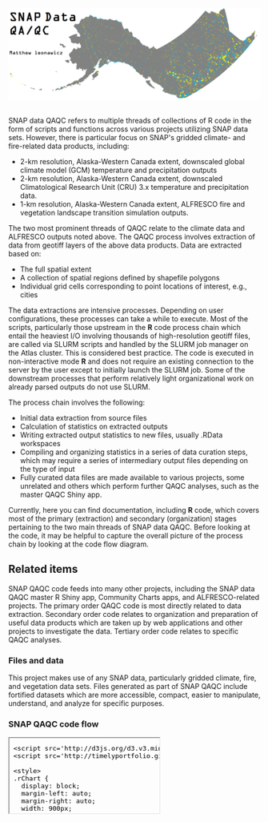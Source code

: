


##
##
##
<img class="centered" src="img/qaqc_image.png" width="900"/>

##

SNAP data QAQC refers to multiple threads of collections of R code in the form of scripts and functions across various projects utilizing SNAP data sets.
However, there is particular focus on SNAP's gridded climate- and fire-related data products, including:

* 2-km resolution, Alaska-Western Canada extent, downscaled global climate model (GCM) temperature and precipitation outputs
* 2-km resolution, Alaska-Western Canada extent, downscaled Climatological Research Unit (CRU) 3.x temperature and precipitation data.
* 1-km resolution, Alaska-Western Canada extent, ALFRESCO fire and vegetation landscape transition simulation outputs.

The two most prominent threads of QAQC relate to the climate data and ALFRESCO outputs noted above.
The QAQC process involves extraction of data from geotiff layers of the above data products.
Data are extracted based on:

* The full spatial extent
* A collection of spatial regions defined by shapefile polygons
* Individual grid cells corresponding to point locations of interest, e.g., cities

The data extractions are intensive processes.
Depending on user configurations, these processes can take a while to execute.
Most of the scripts, particularly those upstream in the **R** code process chain which entail the heaviest I/O involving thousands of high-resolution geotiff files,
are called via SLURM scripts and handled by the SLURM job manager on the Atlas cluster.
This is considered best practice.
The code is executed in non-interactive mode **R** and does not require an existing connection to the server by the user except to initially launch the SLURM job.
Some of the downstream processes that perform relatively light organizational work on already parsed outputs do not use SLURM.

The process chain involves the following:

* Initial data extraction from source files
* Calculation of statistics on extracted outputs
* Writing extracted output statistics to new files, usually .RData workspaces
* Compiling and organizing statistics in a series of data curation steps, which may require a series of intermediary output files depending on the type of input
* Fully curated data files are made available to various projects, some unrelated and others which perform further QAQC analyses, such as the master QAQC Shiny app.

Currently, here you can find documentation, including **R** code, which covers most of the primary (extraction) and secondary (organization) stages pertaining to the two main threads of SNAP data QAQC.
Before looking at the code, it may be helpful to capture the overall picture of the process chain by looking at the code flow diagram.

## Related items
SNAP QAQC code feeds into many other projects, including the SNAP data QAQC master R Shiny app, Community Charts apps, and ALFRESCO-related projects.
The primary order QAQC code is most directly related to data extraction.
Secondary order code relates to organization and preparation of useful data products which are taken up by web applications and other projects to investigate the data.
Tertiary order code relates to specific QAQC analyses.

### Files and data
This project makes use of any SNAP data, particularly gridded climate, fire, and vegetation data sets.
Files generated as part of SNAP QAQC include fortified datasets which are more accessible, compact, easier to manipulate, understand, and analyze for specific purposes.

### SNAP QAQC code flow











<iframe srcdoc=' &lt;!doctype HTML&gt;
&lt;meta charset = &#039;utf-8&#039;&gt;
&lt;html&gt;
  &lt;head&gt;
    &lt;link rel=&#039;stylesheet&#039; href=&#039;http://timelyportfolio.github.io/rCharts_d3_sankey/css/sankey.css&#039;&gt;
    
    &lt;script src=&#039;http://d3js.org/d3.v3.min.js&#039; type=&#039;text/javascript&#039;&gt;&lt;/script&gt;
    &lt;script src=&#039;http://timelyportfolio.github.io/rCharts_d3_sankey/js/sankey.js&#039; type=&#039;text/javascript&#039;&gt;&lt;/script&gt;
    
    &lt;style&gt;
    .rChart {
      display: block;
      margin-left: auto; 
      margin-right: auto;
      width: 900px;
      height: 800px;
    }  
    &lt;/style&gt;
    
  &lt;/head&gt;
  &lt;body &gt;
    
    &lt;div id = &#039;chart1b4c2d9b67a1&#039; class = &#039;rChart d3_sankey&#039;&gt;&lt;/div&gt;    
    ï»¿&lt;!--Attribution:
Mike Bostock https://github.com/d3/d3-plugins/tree/master/sankey
Mike Bostock http://bost.ocks.org/mike/sankey/
--&gt;

&lt;script&gt;
(function(){
var params = {
 &quot;dom&quot;: &quot;chart1b4c2d9b67a1&quot;,
&quot;width&quot;:    900,
&quot;height&quot;:    800,
&quot;data&quot;: {
 &quot;source&quot;: [ &quot;AR4_AR5_extract.slurm&quot;, &quot;CRU_extract.slurm&quot;, &quot;AR4_AR5_extract.R&quot;, &quot;AR4_AR5_extract.R&quot;, &quot;AR4_AR5_extract.R&quot;, &quot;CRU_extract.R&quot;, &quot;CRU_extract.R&quot;, &quot;CRU_extract.R&quot;, &quot;shapes2cells_AKCAN2km_5pct.RData&quot;, &quot;Community location data: locs.csv&quot;, &quot;2-km AK-CAN downscaled climate data&quot;, &quot;shapes2cells_AKCAN2km_5pct.RData&quot;, &quot;Community location data: locs.csv&quot;, &quot;2-km AK-CAN downscaled climate data&quot;, &quot;Regional shapefiles&quot;, &quot;shapes2cells.R&quot;, &quot;shapes2cells.R&quot;, &quot;shapes2cells.R&quot;, &quot;cities_setup.slurm&quot;, &quot;stats_setup.R&quot;, &quot;samples_setup.R&quot;, &quot;samples_setup_CRU31.R&quot;, &quot;qaqc_app_metadata.R&quot;, &quot;qaqc_app_metadata.R&quot;, &quot;cities_meta_akcan2km.RData&quot;, &quot;alfStatsByRep_Rmpi.slurm&quot;, &quot;shapes2cells_AKCAN1km.RData&quot;, &quot;shapes2cells_AKCAN1km_rmNA.RData&quot;, &quot;alfStatsByRep_Rmpi.R&quot;, &quot;alfStatsByRep.R&quot;, &quot;Intermediary data&quot;, &quot;getAlfStatsAndDensities.R&quot;, &quot;getAlfStatsAndDensities.R&quot;, &quot;getAlfStatsAndDensities.R&quot;, &quot;1-km ALFRESCO outputs&quot;, &quot;1-km ALFRESCO outputs&quot; ],
&quot;target&quot;: [ &quot;AR4_AR5_extract.R&quot;, &quot;CRU_extract.R&quot;, &quot;cities_setup.R&quot;, &quot;stats_setup.R&quot;, &quot;samples_setup.R&quot;, &quot;cities_setup_CRU31.R&quot;, &quot;stats_setup_CRU31.R&quot;, &quot;samples_setup_CRU31.R&quot;, &quot;AR4_AR5_extract.R&quot;, &quot;AR4_AR5_extract.R&quot;, &quot;AR4_AR5_extract.R&quot;, &quot;CRU_extract.R&quot;, &quot;CRU_extract.R&quot;, &quot;CRU_extract.R&quot;, &quot;shapes2cells.R&quot;, &quot;shapes2cells_AKCAN2km_5pct.RData&quot;, &quot;shapes2cells_AKCAN1km.RData&quot;, &quot;shapes2cells_AKCAN1km_rmNA.RData&quot;, &quot;cities_setup.R&quot;, &quot;Master QAQC app: meta.RData&quot;, &quot;Master QAQC app: meta.RData&quot;, &quot;Master QAQC app: meta.RData&quot;, &quot;Master QAQC app: meta.RData&quot;, &quot;cities_meta_akcan2km.RData&quot;, &quot;Master QAQC app: meta.RData&quot;, &quot;alfStatsByRep_Rmpi.R&quot;, &quot;alfStatsByRep_Rmpi.R&quot;, &quot;alfStatsByRep_Rmpi.R&quot;, &quot;alfStatsByRep.R&quot;, &quot;Intermediary data&quot;, &quot;getAlfStatsAndDensities.R&quot;, &quot;Master QAQC app: meta.RData&quot;, &quot;App data&quot;, &quot;Other QAQC analyses&quot;, &quot;alfStatsByRep_Rmpi.R&quot;, &quot;alfStatsByRep.R&quot; ],
&quot;value&quot;: [      1,      1,      1,      1,      1,      1,      1,      1,      1,      1,      1,      1,      1,      1,      1,      1,      1,      1,      1,      1,      1,      1,      1,      1,      1,      1,      1,      1,      1,      1,      1,      1,      1,      1,      1,      1 ] 
},
&quot;nodeWidth&quot;:     15,
&quot;nodePadding&quot;:     10,
&quot;layout&quot;:     32,
&quot;margin&quot;: {
 &quot;right&quot;:     20,
&quot;left&quot;:     20,
&quot;bottom&quot;:     50,
&quot;top&quot;:     50 
},
&quot;title&quot;: &quot;Code Flow&quot;,
&quot;id&quot;: &quot;chart1b4c2d9b67a1&quot; 
};

params.units ? units = &quot; &quot; + params.units : units = &quot;&quot;;

//hard code these now but eventually make available
var formatNumber = d3.format(&quot;0,.0f&quot;),    // zero decimal places
    format = function(d) { return formatNumber(d) + units; },
    color = d3.scale.category20();

if(params.labelFormat){
  formatNumber = d3.format(&quot;.2%&quot;);
}

var svg = d3.select(&#039;#&#039; + params.id).append(&quot;svg&quot;)
    .attr(&quot;width&quot;, params.width)
    .attr(&quot;height&quot;, params.height);
    
var sankey = d3.sankey()
    .nodeWidth(params.nodeWidth)
    .nodePadding(params.nodePadding)
    .layout(params.layout)
    .size([params.width,params.height]);
    
var path = sankey.link();
    
var data = params.data,
    links = [],
    nodes = [];
    
//get all source and target into nodes
//will reduce to unique in the next step
//also get links in object form
data.source.forEach(function (d, i) {
    nodes.push({ &quot;name&quot;: data.source[i] });
    nodes.push({ &quot;name&quot;: data.target[i] });
    links.push({ &quot;source&quot;: data.source[i], &quot;target&quot;: data.target[i], &quot;value&quot;: +data.value[i] });
}); 

//now get nodes based on links data
//thanks Mike Bostock https://groups.google.com/d/msg/d3-js/pl297cFtIQk/Eso4q_eBu1IJ
//this handy little function returns only the distinct / unique nodes
nodes = d3.keys(d3.nest()
                .key(function (d) { return d.name; })
                .map(nodes));

//it appears d3 with force layout wants a numeric source and target
//so loop through each link replacing the text with its index from node
links.forEach(function (d, i) {
    links[i].source = nodes.indexOf(links[i].source);
    links[i].target = nodes.indexOf(links[i].target);
});

//now loop through each nodes to make nodes an array of objects rather than an array of strings
nodes.forEach(function (d, i) {
    nodes[i] = { &quot;name&quot;: d };
});

sankey
  .nodes(nodes)
  .links(links)
  .layout(params.layout);
  
var link = svg.append(&quot;g&quot;).selectAll(&quot;.link&quot;)
  .data(links)
.enter().append(&quot;path&quot;)
  .attr(&quot;class&quot;, &quot;link&quot;)
  .attr(&quot;d&quot;, path)
  .style(&quot;stroke-width&quot;, function (d) { return Math.max(1, d.dy); })
  .sort(function (a, b) { return b.dy - a.dy; });

link.append(&quot;title&quot;)
  .text(function (d) { return d.source.name + &quot; â†’ &quot; + d.target.name + &quot;\n&quot; + format(d.value); });

var node = svg.append(&quot;g&quot;).selectAll(&quot;.node&quot;)
  .data(nodes)
.enter().append(&quot;g&quot;)
  .attr(&quot;class&quot;, &quot;node&quot;)
  .attr(&quot;transform&quot;, function (d) { return &quot;translate(&quot; + d.x + &quot;,&quot; + d.y + &quot;)&quot;; })
.call(d3.behavior.drag()
  .origin(function (d) { return d; })
  .on(&quot;dragstart&quot;, function () { this.parentNode.appendChild(this); })
  .on(&quot;drag&quot;, dragmove));

node.append(&quot;rect&quot;)
  .attr(&quot;height&quot;, function (d) { return d.dy; })
  .attr(&quot;width&quot;, sankey.nodeWidth())
  .style(&quot;fill&quot;, function (d) { return d.color = color(d.name.replace(/ .*/, &quot;&quot;)); })
  .style(&quot;stroke&quot;, function (d) { return d3.rgb(d.color).darker(2); })
.append(&quot;title&quot;)
  .text(function (d) { return d.name + &quot;\n&quot; + format(d.value); });

node.append(&quot;text&quot;)
  .attr(&quot;x&quot;, -6)
  .attr(&quot;y&quot;, function (d) { return d.dy / 2; })
  .attr(&quot;dy&quot;, &quot;.35em&quot;)
  .attr(&quot;text-anchor&quot;, &quot;end&quot;)
  .attr(&quot;transform&quot;, null)
  .text(function (d) { return d.name; })
.filter(function (d) { return d.x &lt; params.width / 2; })
  .attr(&quot;x&quot;, 6 + sankey.nodeWidth())
  .attr(&quot;text-anchor&quot;, &quot;start&quot;);

// the function for moving the nodes
  function dragmove(d) {
    d3.select(this).attr(&quot;transform&quot;, 
        &quot;translate(&quot; + (
                   d.x = Math.max(0, Math.min(params.width - d.dx, d3.event.x))
                ) + &quot;,&quot; + (
                   d.y = Math.max(0, Math.min(params.height - d.dy, d3.event.y))
                ) + &quot;)&quot;);
        sankey.relayout();
        link.attr(&quot;d&quot;, path);
  }
})();
&lt;/script&gt;
    
    
    &lt;script&gt;
      var cscale = d3.scale.category20b();
      d3.selectAll(&#039;#chart1b4c2d9b67a1 svg path.link&#039;)
        .style(&#039;stroke&#039;, function(d){
          return cscale(d.source.name);
        })
      d3.selectAll(&#039;#chart1b4c2d9b67a1 svg .node rect&#039;)
        .style(&#039;fill&#039;, function(d){
          return cscale(d.name)
        })
        .style(&#039;stroke&#039;, &#039;none&#039;)
    &lt;/script&gt;
        
  &lt;/body&gt;
&lt;/html&gt; ' scrolling='no' frameBorder='0' seamless class='rChart  http://timelyportfolio.github.io/rCharts_d3_sankey/libraries/widgets/d3_sankey  ' id='iframe-chart1b4c2d9b67a1'> </iframe>
 <style>iframe.rChart{ width: 100%; height: 400px;}</style>
<style>iframe.rChart{ width: 100%; height: 840px;}</style>
